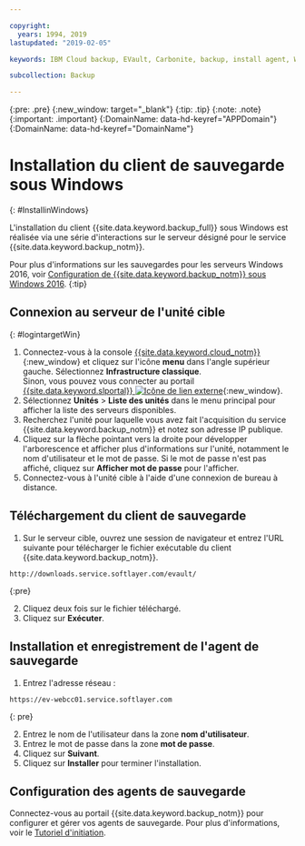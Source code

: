 ```yaml
---

copyright:
  years: 1994, 2019
lastupdated: "2019-02-05"

keywords: IBM Cloud backup, EVault, Carbonite, backup, install agent, Windows

subcollection: Backup

---
```

{:pre: .pre}
{:new_window: target="_blank"}
{:tip: .tip}
{:note: .note}
{:important: .important}
{:DomainName: data-hd-keyref="APPDomain"}
{:DomainName: data-hd-keyref="DomainName"}

# Installation du client de sauvegarde sous Windows
{: #InstallinWindows}

L'installation du client {{site.data.keyword.backup_full}} sous Windows est réalisée via une série d'interactions sur le serveur désigné pour le service {{site.data.keyword.backup_notm}}.

Pour plus d'informations sur les sauvegardes pour les serveurs Windows 2016, voir [Configuration de {{site.data.keyword.backup_notm}} sous Windows 2016](/docs/infrastructure/Backup?topic=Backup-InstallinWindows2016).
{:tip}

## Connexion au serveur de l'unité cible
{: #logintargetWin}

1. Connectez-vous à la console [{{site.data.keyword.cloud_notm}} ](https://{DomainName}/catalog){:new_window} et cliquez sur l'icône **menu** dans l'angle supérieur gauche. Sélectionnez **Infrastructure classique**.<br/>
   Sinon, vous pouvez vous connecter au portail [{{site.data.keyword.slportal}} ![Icône de lien externe](../../icons/launch-glyph.svg "Icône de lien externe")](https://control.softlayer.com/){:new_window}.
2. Sélectionnez **Unités** > **Liste des unités** dans le menu principal pour afficher la liste des serveurs disponibles.
3. Recherchez l'unité pour laquelle vous avez fait l'acquisition du service {{site.data.keyword.backup_notm}} et notez son adresse IP publique.
4. Cliquez sur la flèche pointant vers la droite pour développer l'arborescence et afficher plus d'informations sur l'unité, notamment le nom d'utilisateur et le mot de passe. Si le mot de passe n'est pas affiché, cliquez sur **Afficher mot de passe** pour l'afficher.
5. Connectez-vous à l'unité cible à l'aide d'une connexion de bureau à distance.

## Téléchargement du client de sauvegarde

1. Sur le serveur cible, ouvrez une session de navigateur et entrez l'URL suivante pour télécharger le fichier exécutable du client {{site.data.keyword.backup_notm}}. <br/>
  ```
  http://downloads.service.softlayer.com/evault/
  ```
  {:pre}

2. Cliquez deux fois sur le fichier téléchargé.
3. Cliquez sur **Exécuter**.


## Installation et enregistrement de l'agent de sauvegarde

1. Entrez l'adresse réseau : <br />
  ```
  https://ev-webcc01.service.softlayer.com
  ```
  {: pre}

2. Entrez le nom de l'utilisateur dans la zone **nom d'utilisateur**.
3. Entrez le mot de passe dans la zone **mot de passe**.
6. Cliquez sur **Suivant**.
7. Cliquez sur **Installer** pour terminer l'installation.

## Configuration des agents de sauvegarde

Connectez-vous au portail {{site.data.keyword.backup_notm}} pour configurer et gérer vos agents de sauvegarde. Pour plus d'informations, voir le [Tutoriel d'initiation](/docs/infrastructure/Backup?topic=Backup-getting-started#getting-started).
